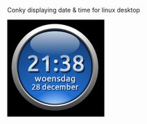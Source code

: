 Conky displaying date & time for linux desktop

![alt tag](https://raw.githubusercontent.com/wim66/conky-time-lua2/master/conky-time-lua2/preview.png)
